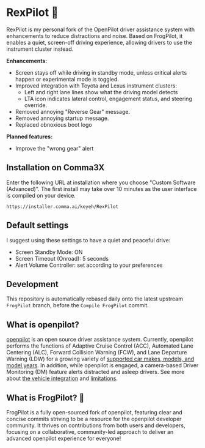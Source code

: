 # RexPilot 🦖

RexPilot is my personal fork of the OpenPilot driver assistance system with enhancements to reduce distractions and noise. Based on FrogPilot, it enables a quiet, screen-off driving experience, allowing drivers to use the instrument cluster instead.

**Enhancements:**

- Screen stays off while driving in standby mode, unless critical alerts happen or experimental mode is toggled.
- Improved integration with Toyota and Lexus instrument clusters:
  - Left and right lane lines show what the driving model detects
  - LTA icon indicates lateral control, engagement status, and steering override.
- Removed annoying "Reverse Gear" message.
- Removed annoying startup message.
- Replaced obnoxious boot logo

**Planned features:**

- Improve the "wrong gear" alert

## Installation on Comma3X

Enter the following URL at installation where you choose "Custom Software (Advanced)". The first install may take over 10 minutes as the user interface is compiled on your device.

```
https://installer.comma.ai/keyeh/RexPilot
```

## Default settings

I suggest using these settings to have a quiet and peaceful drive:

- Screen Standby Mode: ON
- Screen Timeout (Onroad): 5 seconds
- Alert Volume Controller: set according to your preferences

## Development

This repository is automatically rebased daily onto the latest upstream `FrogPilot` branch, before the `Compile FrogPilot` commit.

## What is openpilot?

[openpilot](http://github.com/commaai/openpilot) is an open source driver assistance system. Currently, openpilot performs the functions of Adaptive Cruise Control (ACC), Automated Lane Centering (ALC), Forward Collision Warning (FCW), and Lane Departure Warning (LDW) for a growing variety of [supported car makes, models, and model years](docs/CARS.md). In addition, while openpilot is engaged, a camera-based Driver Monitoring (DM) feature alerts distracted and asleep drivers. See more about [the vehicle integration](docs/INTEGRATION.md) and [limitations](docs/LIMITATIONS.md).

## What is FrogPilot? 🐸

FrogPilot is a fully open-sourced fork of openpilot, featuring clear and concise commits striving to be a resource for the openpilot developer community. It thrives on contributions from both users and developers, focusing on a collaborative, community-led approach to deliver an advanced openpilot experience for everyone!
